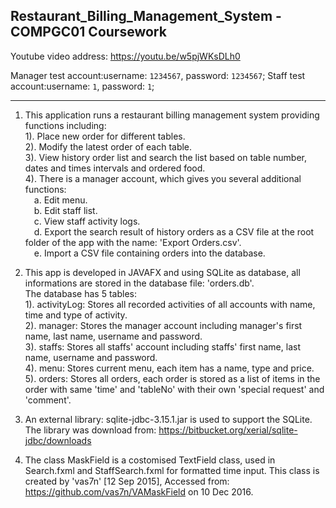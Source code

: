## Restaurant_Billing_Management_System - COMPGC01 Coursework

Youtube video address: https://youtu.be/w5pjWKsDLh0

Manager test account:username: ``1234567``, password: ``1234567``;
Staff test account:username: ``1``, password: ``1``;

---

1. This application runs a restaurant billing management system providing functions including:  
 	1). Place new order for different tables.  
  	2). Modify the latest order of each table.  
  	3). View history order list and search the list based on table number, dates and times intervals and ordered food.  
  	4). There is a manager account, which gives you several additional functions:  
  		&emsp;a. Edit menu.  
 		&emsp;b. Edit staff list.  
 		&emsp;c. View staff activity logs.  
 		&emsp;d. Export the search result of history orders as a CSV file at the root folder of the app with the name: 'Export Orders.csv'.  
  		&emsp;e. Import a CSV file containing orders into the database.  
2. This app is developed in JAVAFX and using SQLite as database, all informations are stored in the database file: 'orders.db'.  
The database has 5 tables:  
	1). activityLog: Stores all recorded activities of all accounts with name, time and type of activity.  
	2). manager: Stores the manager account including manager's first name, last name, username and password.  
	3). staffs: Stores all staffs' account including staffs' first name, last name, username and password.  
	4). menu: Stores current menu, each item has a name, type and price.  
	5). orders: Stores all orders, each order is stored as a list of items in the order with same 'time' and 'tableNo' with their own 'special request' and 'comment'.  
	 
3. An external library: sqlite-jdbc-3.15.1.jar is used to support the SQLite. 
The library was download from: https://bitbucket.org/xerial/sqlite-jdbc/downloads
  
4. The class MaskField is a costomised TextField class, used in Search.fxml and StaffSearch.fxml for formatted time input.
This class is created by 'vas7n' [12 Sep 2015], Accessed from: https://github.com/vas7n/VAMaskField on 10 Dec 2016.
